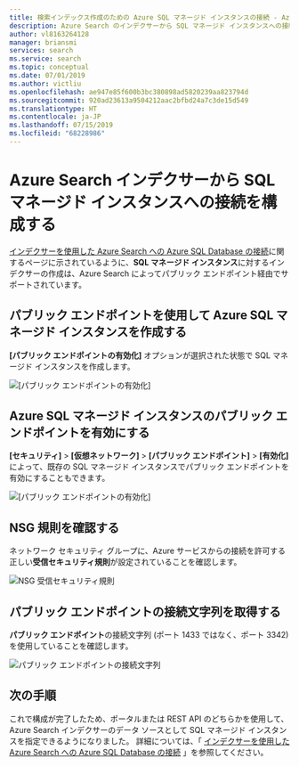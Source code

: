 ```yaml
---
title: 検索インデックス作成のための Azure SQL マネージド インスタンスの接続 - Azure Search
description: Azure Search のインデクサーから SQL マネージド インスタンスへの接続を許可するためにパブリック エンドポイントを有効にします。
author: vl8163264128
manager: briansmi
services: search
ms.service: search
ms.topic: conceptual
ms.date: 07/01/2019
ms.author: victliu
ms.openlocfilehash: ae947e85f600b3bc380898ad5820239aa823794d
ms.sourcegitcommit: 920ad23613a9504212aac2bfbd24a7c3de15d549
ms.translationtype: HT
ms.contentlocale: ja-JP
ms.lasthandoff: 07/15/2019
ms.locfileid: "68228986"
---
```

# <a name="configure-a-connection-from-an-azure-search-indexer-to-sql-managed-instance"></a>Azure Search インデクサーから SQL マネージド インスタンスへの接続を構成する
[インデクサーを使用した Azure Search への Azure SQL Database の接続](search-howto-connecting-azure-sql-database-to-azure-search-using-indexers.md#faq)に関するページに示されているように、**SQL マネージド インスタンス**に対するインデクサーの作成は、Azure Search によってパブリック エンドポイント経由でサポートされています。

## <a name="create-azure-sql-managed-instance-with-public-endpoint"></a>パブリック エンドポイントを使用して Azure SQL マネージド インスタンスを作成する
**[パブリック エンドポイントの有効化]** オプションが選択された状態で SQL マネージド インスタンスを作成します。

   ![[パブリック エンドポイントの有効化]](media/search-howto-connecting-azure-sql-mi-to-azure-search-using-indexers/enable-public-endpoint.png "[パブリック エンドポイントの有効化]")

## <a name="enable-azure-sql-managed-instance-public-endpoint"></a>Azure SQL マネージド インスタンスのパブリック エンドポイントを有効にする
**[セキュリティ]**  >  **[仮想ネットワーク]**  >  **[パブリック エンドポイント]**  >  **[有効化]** によって、既存の SQL マネージド インスタンスでパブリック エンドポイントを有効にすることもできます。

   ![[パブリック エンドポイントの有効化]](media/search-howto-connecting-azure-sql-mi-to-azure-search-using-indexers/mi-vnet.png "[パブリック エンドポイントの有効化]")

## <a name="verify-nsg-rules"></a>NSG 規則を確認する
ネットワーク セキュリティ グループに、Azure サービスからの接続を許可する正しい**受信セキュリティ規則**が設定されていることを確認します。

   ![NSG 受信セキュリティ規則](media/search-howto-connecting-azure-sql-mi-to-azure-search-using-indexers/nsg-rule.png "NSG 受信セキュリティ規則")

## <a name="get-public-endpoint-connection-string"></a>パブリック エンドポイントの接続文字列を取得する
**パブリック エンドポイント**の接続文字列 (ポート 1433 ではなく、ポート 3342) を使用していることを確認します。

   ![パブリック エンドポイントの接続文字列](media/search-howto-connecting-azure-sql-mi-to-azure-search-using-indexers/mi-connection-string.png "パブリック エンドポイントの接続文字列")

## <a name="next-steps"></a>次の手順
これで構成が完了したため、ポータルまたは REST API のどちらかを使用して、Azure Search インデクサーのデータ ソースとして SQL マネージド インスタンスを指定できるようになりました。 詳細については、「 [インデクサーを使用した Azure Search への Azure SQL Database の接続](search-howto-connecting-azure-sql-database-to-azure-search-using-indexers.md) 」を参照してください。
